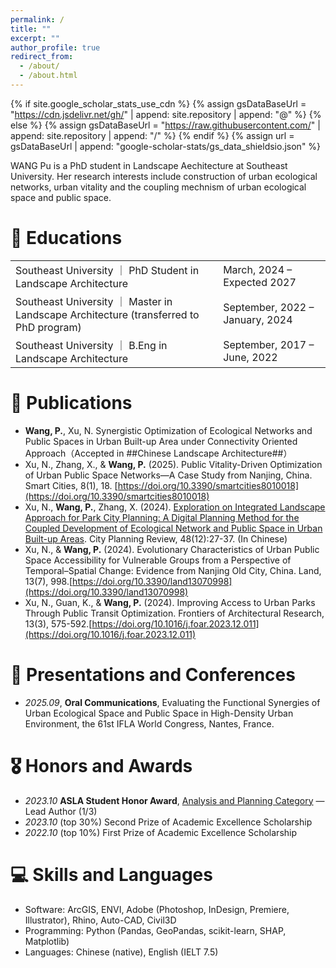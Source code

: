 ```yaml
---
permalink: /
title: ""
excerpt: ""
author_profile: true
redirect_from: 
  - /about/
  - /about.html
---
```


{% if site.google_scholar_stats_use_cdn %}
{% assign gsDataBaseUrl = "https://cdn.jsdelivr.net/gh/" | append: site.repository | append: "@" %}
{% else %}
{% assign gsDataBaseUrl = "https://raw.githubusercontent.com/" | append: site.repository | append: "/" %}
{% endif %}
{% assign url = gsDataBaseUrl | append: "google-scholar-stats/gs_data_shieldsio.json" %}

<span class='anchor' id='about-me'></span>



WANG Pu is a PhD student in Landscape Aechitecture at Southeast University. Her research interests include construction of urban ecological networks, urban vitality and the coupling mechnism of urban ecological space and public space.



# 📖 Educations
<table class="edu-table">
  <tr>
    <td>Southeast University ｜ PhD Student in Landscape Architecture</td>
    <td class="edu-right">March, 2024 – Expected 2027</td>
  </tr>
  <tr>
    <td>Southeast University ｜ Master in Landscape Architecture (transferred to PhD program)</td>
    <td class="edu-right">September, 2022 – January, 2024</td>
  </tr>
  <tr>
    <td>Southeast University ｜ B.Eng in Landscape Architecture</td>
    <td class="edu-right">September, 2017 – June, 2022</td>
  </tr>
</table>


# 📝 Publications 
- **Wang, P.**, Xu, N. Synergistic Optimization of Ecological Networks and Public Spaces in Urban Built-up Area under Connectivity Oriented Approach（Accepted in ##Chinese Landscape Architecture##）
- Xu, N., Zhang, X., & **Wang, P.** (2025). Public Vitality-Driven Optimization of Urban Public Space Networks—A Case Study from Nanjing, China. Smart Cities, 8(1), 18. [https://doi.org/10.3390/smartcities8010018](https://doi.org/10.3390/smartcities8010018)
- Xu, N., **Wang, P.**, Zhang, X. (2024). [Exploration on Integrated Landscape Approach for Park City Planning: A Digital Planning Method for the Coupled Development of Ecological Network and Public Space in Urban Built-up Areas](). City Planning Review, 48(12):27-37. (In Chinese)
- Xu, N., & **Wang, P.** (2024). Evolutionary Characteristics of Urban Public Space Accessibility for Vulnerable Groups from a Perspective of Temporal–Spatial Change: Evidence from Nanjing Old City, China. Land, 13(7), 998.[https://doi.org/10.3390/land13070998](https://doi.org/10.3390/land13070998)
- Xu, N., Guan, K., & **Wang, P.** (2024). Improving Access to Urban Parks Through Public Transit Optimization. Frontiers of Architectural Research, 13(3), 575-592.[https://doi.org/10.1016/j.foar.2023.12.011](https://doi.org/10.1016/j.foar.2023.12.011)


# 💬 Presentations and Conferences
- *2025.09*,  **Oral Communications**, Evaluating the Functional Synergies of Urban Ecological Space and Public Space in High-Density Urban Environment, the 61st IFLA World Congress, Nantes, France. 


# 🎖 Honors and Awards
- *2023.10*  **ASLA Student Honor Award**, [Analysis and Planning Category](https://www.asla.org/2023studentawards/8324.html) — Lead Author (1/3)
- *2023.10*  (top 30%) Second Prize of Academic Excellence Scholarship
- *2022.10*  (top 10%) First Prize of Academic Excellence Scholarship


# 💻 Skills and Languages
- Software: ArcGIS, ENVI, Adobe (Photoshop, InDesign, Premiere, Illustrator), Rhino, Auto-CAD, Civil3D
- Programming: Python (Pandas, GeoPandas, scikit-learn, SHAP, Matplotlib)
- Languages: Chinese (native), English (IELT 7.5)

